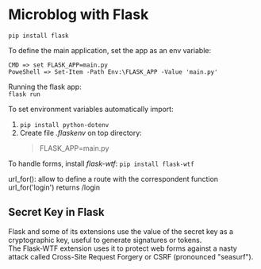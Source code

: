 # Microblog with Flask

``pip install flask``

To define the main application, set the app as an env variable:  
```
CMD => set FLASK_APP=main.py
PoweShell => Set-Item -Path Env:\FLASK_APP -Value 'main.py'
```

Running the flask app:  
``flask run``

To set environment variables automatically import:  
1. ``pip install python-dotenv``
2. Create file *.flaskenv* on top directory:  
   > FLASK_APP=main.py

To handle forms, install *flask-wtf*:
``pip install flask-wtf``

url_for(): allow to define a route with the correspondent function
url_for('login') returns /login

## Secret Key in Flask

Flask and some of its extensions use the value of the secret key as a cryptographic key, useful to generate signatures or tokens.  
The Flask-WTF extension uses it to protect web forms against a nasty attack called Cross-Site Request Forgery or CSRF (pronounced "seasurf").

